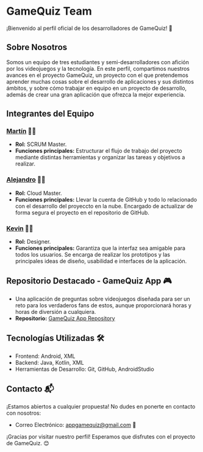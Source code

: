 # GameQuiz Team

¡Bienvenido al perfil oficial de los desarrolladores de GameQuiz! 🚀

## Sobre Nosotros

Somos un equipo de tres estudiantes y semi-desarrolladores con afición por los videojuegos y la tecnología. En este perfil, compartimos nuestros avances en el proyecto GameQuiz, un proyecto con el que pretendemos aprender muchas cosas sobre el desarrollo de aplicaciones y sus distintos ámbitos, y sobre cómo trabajar en equipo en un proyecto de desarrollo, además de crear una gran aplicación que ofrezca la mejor experiencia.

## Integrantes del Equipo

### [Martín](https://github.com/martinguijarro) 👨‍💻

- **Rol:** SCRUM Master.
- **Funciones principales:** Estructurar el flujo de trabajo del proyecto mediante distintas herramientas y organizar las tareas y objetivos a realizar.

### [Alejandro](https://github.com/alexrgez14) 👨‍💻

- **Rol:** Cloud Master.
- **Funciones principales:** Llevar la cuenta de GitHub y todo lo relacionado con el desarrollo del proyeccto en la nube. Encargado de actualizar de forma segura el proyecto en el repositorio de GitHub.

### [Kevin](https://github.com/Kevbast) 👩‍💻

- **Rol:** Designer.
- **Funciones principales:** Garantiza que la interfaz sea amigable para todos los usuarios. Se encarga de realizar los prototipos y las principales ideas de diseño, usabilidad e interfaces de la aplicación.

## Repositorio Destacado - GameQuiz App 🎮

- Una aplicación de preguntas sobre videojuegos diseñada para ser un reto para los verdaderos fans de estos, aunque proporcionará horas y horas de diversión a cualquiera.
- **Repositorio:** [GameQuiz App Repository](https://github.com/GameQuizApp/GameQuiz)

## Tecnologías Utilizadas 🛠️

- Frontend: Android, XML
- Backend: Java, Kotlin, XML
- Herramientas de Desarrollo: Git, GitHub, AndroidStudio

## Contacto 📬

¡Estamos abiertos a cualquier propuesta! No dudes en ponerte en contacto con nosotros:

- Correo Electrónico: appgamequiz@gmail.com 📧

¡Gracias por visitar nuestro perfil! Esperamos que disfrutes con el proyecto de GameQuiz. 😊
